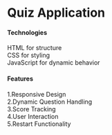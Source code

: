 # Quiz Application

#### Technologies
HTML for structure <br>
CSS for styling <br>
JavaScript for dynamic behavior

#### Features
1.Responsive Design<br>
2.Dynamic Question Handling<br>
3.Score Tracking<br>
4.User Interaction<br>
5.Restart Functionality
